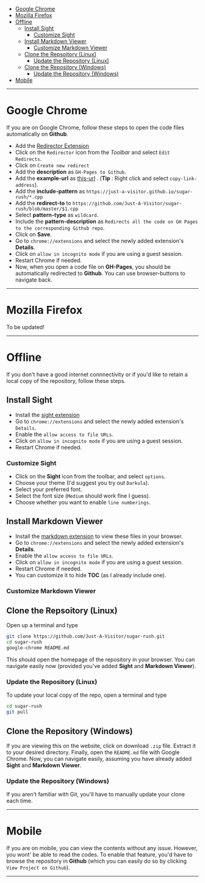 
<!-- vim-markdown-toc GFM -->

* [Google Chrome](#google-chrome)
* [Mozilla Firefox](#mozilla-firefox)
* [Offline](#offline)
	* [Install Sight](#install-sight)
		* [Customize Sight](#customize-sight)
	* [Install Markdown Viewer](#install-markdown-viewer)
		* [Customize Markdown Viewer](#customize-markdown-viewer)
	* [Clone the Repsoitory (Linux)](#clone-the-repsoitory-linux)
		* [Update the Repository (Linux)](#update-the-repository-linux)
	* [Clone the Repository (Windows)](#clone-the-repository-windows)
		* [Update the Repository (Windows)](#update-the-repository-windows)
* [Mobile](#mobile)

<!-- vim-markdown-toc -->

----

# Google Chrome
If you are on Google Chrome, follow these steps to open the code files automatically on **Github**.

* Add the [Redirector Extension](https://chrome.google.com/webstore/detail/redirector/ocgpenflpmgnfapjedencafcfakcekcd/related?hl=en)
* Click on the `Redirector` icon from the *Toolbar* and select `Edit Redirects`.
* Click on `Create new redirect`
* Add the **description** as `GH-Pages to Github`.
* Add the **example-url** as [this-url](https://just-a-visitor.github.io/sugar-rush/bny-mellon/set-1/sequence-sum/sequence-sum-solution.cpp) . (**Tip** : Right click and select `copy-link-address`).
* Add the **include-pattern** as `https://just-a-visitor.github.io/sugar-rush/*.cpp`  
* Add the **redirect-to** to `https://github.com/Just-A-Visitor/sugar-rush/blob/master/$1.cpp`
* Select **pattern-type** as `wildcard`.
* Include the **pattern-description** as `Redirects all the code on GH Pages to the corresponding Github repo`.
* Click on **Save**.
* Go to `chrome://extensions` and select the newly added extension's **Details**.
* Click on `allow in incognito mode` if you are using a guest session.
* Restart Chrome if needed.
* Now, when you open a code file on **GH-Pages**, you should be automatically redirected to **Github**. You can use browser-buttons to navigate back.
 

----

# Mozilla Firefox
To be updated!

----

# Offline
If you don't have a good internet connnectivity or if you'd like to retain a local copy of the repository, follow these steps.

## Install Sight
* Install the [sight extension](https://chrome.google.com/webstore/detail/sight/epmaefhielclhlnmjofcdapbeepkmggh)
* Go to `chrome://extensions` and select the newly added extension's `Details`.
* Enable the `allow access to file URLs`.
* Click on `allow in incognito mode` if you are using a guest session.
* Restart Chrome if needed.

### Customize Sight
* Click on the **Sight** icon from the toolbar, and select `options`.
* Choose your theme (I'd suggest you try out `Darkula`).
* Select your preferred font. 
* Select the font size (`Medium` should work fine I guess).
* Choose whether you want to enable `line numberings`.



## Install Markdown Viewer
* Install the [markdown extension](https://chrome.google.com/webstore/detail/markdown-viewer/ckkdlimhmcjmikdlpkmbgfkaikojcbjk) to view these files in your browser.
* Go to `chrome://extensions` and select the newly added extension's **Details**.
* Enable the `allow access to file URLs`.
* Click on `allow in incognito mode` if you are using a guest session.
* Restart Chrome if needed.
* You can customize it to hide **TOC** (as I already include one).

### Customize Markdown Viewer


## Clone the Repsoitory (Linux)
Open up a terminal and type

```bash
git clone https://github.com/Just-A-Visitor/sugar-rush.git
cd sugar-rush
google-chrome README.md
```

This should open the homepage of the repository in your browser. You can navigate easily now (provided you've added **Sight** and **Markdown Viewer**).

### Update the Repository (Linux)
To update your local copy of the repo, open a terminal and type

```bash
cd sugar-rush
git pull
```

## Clone the Repository (Windows)
If you are viewing this on the website, click on download `.zip` file. Extract it to your desired directory. Finally, open the `README.md` file with Google Chrome. Now, you can navigate easily, assuming you have already added **Sight** and **Markdown Viewer**.

### Update the Repository (Windows)
If you aren't familiar with Git, you'll have to manually update your clone each time.

----

# Mobile
If you are on mobile, you can view the contents without any issue. However, you wont' be able to read the codes. To enable that feature, you'd have to browse the repository in **Github** (which you can easily do so by clicking `View Project on Github`).

----
